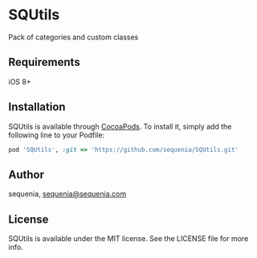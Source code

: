 # SQUtils

Pack of categories and custom classes

## Requirements

iOS 8+

## Installation

SQUtils is available through [CocoaPods](http://cocoapods.org). To install
it, simply add the following line to your Podfile:

```ruby
pod 'SQUtils', :git => 'https://github.com/sequenia/SQUtils.git'
```

## Author

sequenia, sequenia@sequenia.com

## License

SQUtils is available under the MIT license. See the LICENSE file for more info.
